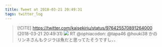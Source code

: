 ```yaml
---
title: Tweet at 2018-03-21 20:49:31
tags: twitter_log
---
```


> [!CITE] https://twitter.com/kaisekiriu/status/976425570891264000 (2018-03-21 20:49:31)
> ![](https://twitter.com/kaisekiriu/status/976425570891264000)
> RT @ophiacodon: @tapa46 @houki38 かのリンネさんもクジラは魚だと思ってたそうですし、、
